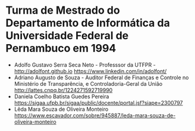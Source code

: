# Turma de Mestrado do Departamento de Informática da Universidade Federal de Pernambuco em 1994

- Adolfo Gustavo Serra Seca Neto - Professsor da UTFPR - <http://adolfont.github.io> <https://www.linkedin.com/in/adolfont/>
- Adriano Augusto de Souza - Auditor Federal de Finanças e Controle no Ministério de Transparência, e Controladoria-Geral da União <http://lattes.cnpq.br/1224271592719990>
- Daniela Coelho Batista Guedes Pereira <https://sigaa.ufpb.br/sigaa/public/docente/portal.jsf?siape=2300797>
- Lêda Mara Souza de Oliveira Monteiro <https://www.escavador.com/sobre/945887/leda-mara-souza-de-oliveira-monteiro>
